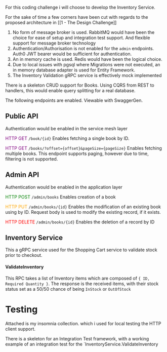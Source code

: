 For this coding challenge i will choose to develop the Inventory Service.

For the sake of time a few corners have been cut with regards to the proposed architecture in [[1 - The Design Challenge]] 

1. No form of message broker is used. RabbitMQ would have been the choice for ease of setup and integration test support. And flexible support for message broker technology
2. Authentication/Authorisation is not enabled for the `admin` endpoints. Auth0 JWT bearer would be sufficient for authentication.
3. An in memory cache is used. Redis would have been the logical choice.
4. Due to local issues with pgsql where Migrations were not executed, an in memory database adapter is used for Entity Framework. 
5. The Inventory Validation gRPC service is effectively mock implemented

There is a skeleton CRUD support for Books. Using CQRS from REST to handlers, this would enable query splitting for a real database.

The following endpoints are enabled. Viewable with SwaggerGen.

## Public API 
Authentication would be enabled in the service mesh layer

<font  color="purple">HTTP GET</font> `/book/{id}`
Enables fetching a single book by ID. 

<font  color="purple">HTTP GET</font> `/books/?offset={offset}&pageSize={pageSize}`
Enables fetching multiple books. This endpoint supports paging, however due to time, filtering is not supported.


## Admin API
Authentication would be enabled in the application layer

<font  color="green">HTTP POST</font> `/admin/books`
Enables creation of a book

<font  color="orange">HTTP PUT</font> `/admin/books/{id}`
Enables the modification of an existing book using by ID. Request body is used to modify the existing record, if it exists.

<font  color="red">HTTP DELETE</font> `/admin/books/{id}`
Enables the deletion of a record by ID


## Inventory Service
This a gRPC service used for the Shopping Cart service to validate stock prior to checkout. 

#### ValidateInventory
This RPC takes a list of Inventory items which are composed of `{ ID, Required Quantity }`. The response is the received items, with their stock status set as a 50/50 chance of being `InStock` or `OutOfStock`



# Testing
Attached is my insomnia collection. which i used for local testing the HTTP client support. 

There is a skeleton for an Integration Test framework, with a working example of an integration test for the `InventoryService.ValidateInventory